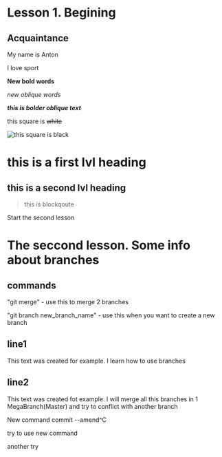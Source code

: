 # Lesson 1. Begining

## **Acquaintance**

My name is Anton

I love sport

**New bold words**

*new oblique words*

***this is bolder oblique text***

this square is ~~white~~

![this square is black](p1.JPG)

# this is a first lvl heading

## this is a second lvl heading

> this is blockqoute 

Start the second lesson

# The seccond lesson. Some info about branches

## commands

"git merge" - use this to merge 2 branches

"git branch new_branch_name" - use this when you want to create a new branch

## line1

This text was created for example. I learn how to use branches

## line2

This text was created fot example. I will merge all this branches in 1 MegaBranch(Master) and try to conflict with another branch

New command commit --amend^C

try to use new command

another try